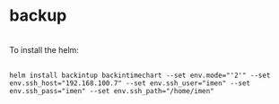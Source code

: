 # backup
<br>
To install the helm: 
<pre>
    <code>
helm install backintup backintimechart --set env.mode="'2'" --set env.ssh_host="192.168.100.7" --set env.ssh_user="imen" --set env.ssh_pass="imen" --set env.ssh_path="/home/imen"
    </code>
</pre>
